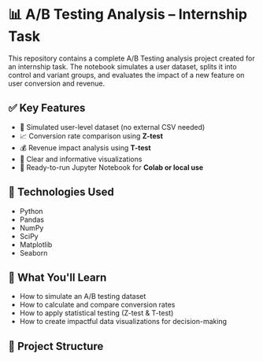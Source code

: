 # 📊 A/B Testing Analysis – Internship Task

This repository contains a complete A/B Testing analysis project created for an internship task. The notebook simulates a user dataset, splits it into control and variant groups, and evaluates the impact of a new feature on user conversion and revenue.

## ✅ Key Features

- 📂 Simulated user-level dataset (no external CSV needed)
- 📈 Conversion rate comparison using **Z-test**
- 💰 Revenue impact analysis using **T-test**
- 🎨 Clear and informative visualizations
- 🚀 Ready-to-run Jupyter Notebook for **Colab or local use**

## 📌 Technologies Used

- Python
- Pandas
- NumPy
- SciPy
- Matplotlib
- Seaborn

## 📖 What You'll Learn

- How to simulate an A/B testing dataset
- How to calculate and compare conversion rates
- How to apply statistical testing (Z-test & T-test)
- How to create impactful data visualizations for decision-making

## 📂 Project Structure

